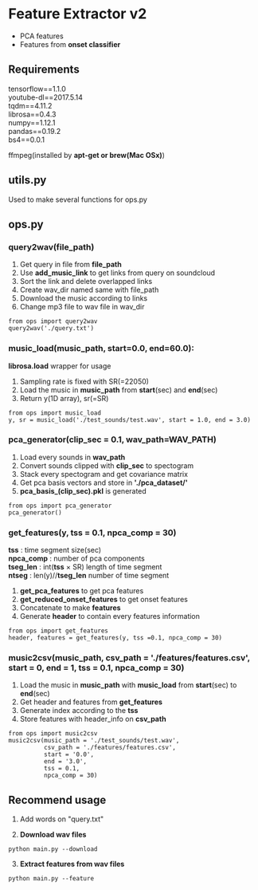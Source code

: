 # Feature Extractor v2

* PCA features  
* Features from **onset classifier**

## Requirements
tensorflow==1.1.0   
youtube-dl==2017.5.14  
tqdm==4.11.2  
librosa==0.4.3   
numpy==1.12.1  
pandas==0.19.2   
bs4==0.0.1  

ffmpeg(installed by **apt-get or brew(Mac OSx)**)

## utils.py
Used to make several functions for ops.py

## ops.py

### query2wav(file_path)
1. Get query in file from **file_path**  
2. Use **add_music_link** to get links from query on soundcloud  
3. Sort the link and delete overlapped links  
4. Create wav_dir named same with file_path  
5. Download the music according to links  
6. Change mp3 file to wav file in wav_dir   

~~~
from ops import query2wav  
query2wav('./query.txt')
~~~

### music_load(music_path, start=0.0, end=60.0):
**librosa.load** wrapper for usage  

1. Sampling rate is fixed with SR(=22050)  
2. Load the music in **music_path** from **start**(sec) and **end**(sec)  
3. Return y(1D array), sr(=SR)  

~~~
from ops import music_load
y, sr = music_load('./test_sounds/test.wav', start = 1.0, end = 3.0)  
~~~

### pca_generator(clip_sec = 0.1, wav_path=WAV_PATH)

1. Load every sounds in **wav_path**  
2. Convert sounds clipped with **clip_sec** to spectogram  
3. Stack every spectogram and get covariance matrix  
4. Get pca basis vectors and store in **'./pca_dataset/'**  
5. **pca_basis_(clip_sec).pkl** is generated  
~~~
from ops import pca_generator  
pca_generator()  
~~~

### get_features(y, tss = 0.1, npca_comp = 30)
**tss** : time segment size(sec)   
**npca_comp** : number of pca components  
**tseg_len** : int(**tss** $\times$ SR) length of time segment  
**ntseg** : len(y)//**tseg_len**  number of time segment  

1. **get_pca_features** to get pca features   
2. **get_reduced_onset_features** to get onset features  
3. Concatenate to make **features**  
4. Generate **header** to contain every features information

~~~
from ops import get_features
header, features = get_features(y, tss =0.1, npca_comp = 30)
~~~

### music2csv(music_path, csv_path = './features/features.csv', start = 0, end = 1, tss = 0.1, npca_comp = 30)

1. Load the music in **music_path** with **music_load** from **start**(sec) to **end**(sec)  
2. Get header and features from **get_features**   
3. Generate index according to the **tss**  
4. Store features with header_info on **csv_path**   

~~~
from ops import music2csv   
music2csv(music_path = './test_sounds/test.wav',  
          csv_path = './features/features.csv',  
          start = '0.0',
          end = '3.0',  
          tss = 0.1,  
          npca_comp = 30)  
~~~

## Recommend usage

1. Add words on "query.txt"

2. **Download wav files**

~~~
python main.py --download
~~~

3. **Extract features from  wav files**

~~~
python main.py --feature
~~~
